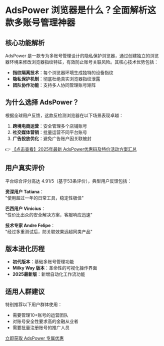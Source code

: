# AdsPower 浏览器是什么？全面解析这款多账号管理神器

## 核心功能解析
AdsPower 是一款专为多账号管理设计的隐私保护浏览器，通过创建独立的浏览器环境来修改浏览器指纹特征，有效防止账号关联风险。其核心技术优势包括：

- **指纹隔离技术**：每个浏览器环境生成独特的设备指纹
- **隐私保护机制**：彻底杜绝真实浏览器指纹泄露
- **团队协作功能**：支持多人协同管理账号矩阵

## 为什么选择 AdsPower？
根据全球用户反馈，这款反检测浏览器在以下场景表现卓越：

1. **跨境电商运营**：安全管理多个店铺账号
2. **社交媒体营销**：批量运营不同平台账号
3. **广告投放优化**：避免广告账户因关联被封

👉 [【点击查看】2025年最新 AdsPower优惠码及特价活动方案汇总](https://bit.ly/adspower_free)

## 用户真实评价
平台综合评分高达 4.91/5（基于53条评价），典型用户反馈包括：

**资深用户 Tatiana**：  
"使用超过一年的日常工具，稳定性极佳"

**巴西用户 Vinicius**：  
"性价比出众的安全解决方案，客服响应迅速"

**技术专家 Andre Felipe**：  
"经过多重测试后，防关联效果远超同类产品"

## 版本进化历程
- **初代版本**：基础多账号管理功能
- **Milky Way 版本**：革命性的可视化操作界面
- **2025最新版**：新增自动化工作流功能

## 适用人群建议
特别推荐以下用户群体使用：
- 需要管理10+账号的运营团队
- 对账号安全性要求高的金融从业者
- 需要批量注册账号的推广人员

[立即获取 AdsPower 专属优惠](https://bit.ly/adspower_free)